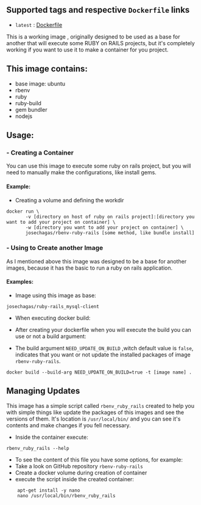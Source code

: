## Supported tags and respective ``Dockerfile`` links

- ``latest`` : [Dockerfile](https://github.com/josechagas)


This is a working image , originally designed to be used as a base for another that will execute some RUBY on RAILS projects, but it's completely working if you want to use it to make a container for you project.

## This image contains:
- base image: ubuntu
- rbenv
- ruby
- ruby-build
- gem bundler
- nodejs

## Usage:

### - Creating a Container
You can use this image to execute some ruby on rails project, but you will need to manually make the configurations, like install gems.

#### Example:
- Creating a volume and defining the workdir
```shell
docker run \
       -v [directory on host of ruby on rails project]:[directory you want to add your project on container] \
       -w [directory you want to add your project on container] \
       josechagas/rbenv-ruby-rails [some method, like bundle install]
```
 
### - Using to Create another Image
As I mentioned above this image was designed to be a base for another images, because it has the basic to run a ruby on rails application.

#### Examples:
- Image using this image as base:

``
josechagas/ruby-rails_mysql-client
``


- When executing docker build:
 - After creating your dockerfile when you will execute the build you can use or not a build argument:

 - The build argument ``NEED_UPDATE_ON_BUILD`` ,witch default value is ``false``, indicates that you want or not update the installed packages of image ``rbenv-ruby-rails``.

```shell
docker build --build-arg NEED_UPDATE_ON_BUILD=true -t [image name] .
```

 

## Managing Updates

This image has a simple script called ``rbenv_ruby_rails`` created to help you with simple things like update the packages of this images and see the versions of them. It's location is ``/usr/local/bin/`` and you can see it's contents and make changes if you fell necessary.

- Inside the container execute:
```
rbenv_ruby_rails --help
```


- To see the content of this file you have some options, for example:
 - Take a look on GitHub repository ``rbenv-ruby-rails``
 - Create a docker volume during creation of container
 - execute the script inside the created container:
```shell
    apt-get install -y nano
    nano /usr/local/bin/rbenv_ruby_rails
```

